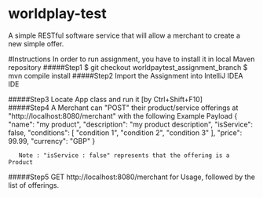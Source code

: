 
# worldplay-test
A simple RESTful software service that will allow a merchant to create a new simple offer.

#Instructions
In order to run assignment, you have to install it in local Maven repository 
#####Step1
    $ git checkout worldpaytest_assignment_branch
    $ mvn compile install
#####Step2
       Import the Assignment into IntelliJ IDEA IDE 
    
#####Step3
       Locate App class and run it [by Ctrl+Shift+F10]  
#####Step4
       A Merchant can "POST" their product/service offerings
       at "http://localhost:8080/merchant" with the following Example Payload 
       {
         "name": "my product",
         "description": "my product description",
         "isService": false,
         "conditions": [
           "condition 1",
           "condition 2",
           "condition 3"
         ],
         "price": 99.99,
         "currency": "GBP"
       }
       
       Note : "isService : false" represents that the offering is a Product


#####Step5
       GET http://localhost:8080/merchant for Usage, followed by the list of offerings.
       